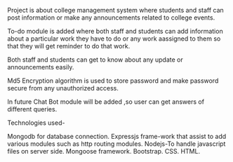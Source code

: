 Project is about college management system where students and staff can post information or  make any
announcements related to college events.

To-do module is added where both staff and students can add information about a particular work they have
to do or any work aassigned to them so that they will get reminder to do that work.

Both staff and students can get to know about any update or announcements easily.

Md5 Encryption algorithm is used to store password and make password secure  from any unauthorized access.

In future Chat Bot module will be added ,so user can get answers of different queries.


Technologies used-

Mongodb for database connection.
Expressjs frame-work that assist to add various modules such as http routing modules.
Nodejs-To handle javascript files on server side.
Mongoose framework.
Bootstrap.
CSS.
HTML.









